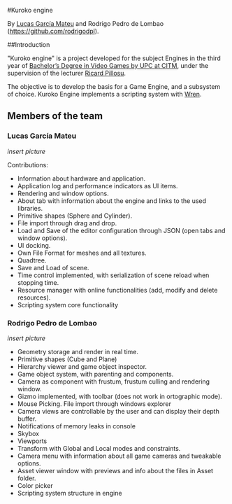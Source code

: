#Kuroko engine

By [Lucas García Mateu](https://github.com/Skyway666) and Rodrigo Pedro de Lombao (https://github.com/rodrigodpl).

##Introduction

"Kuroko engine" is a project developed for the subject Engines in the third year of [Bachelor’s Degree in
Video Games by UPC at CITM](https://www.citm.upc.edu/ing/estudis/graus-videojocs/), under the supervision of the lecturer [Ricard Pillosu](https://es.linkedin.com/in/ricardpillosu).

The objective is to develop the basis for a Game Engine, and a subsystem of choice. Kuroko Engine implements a scripting system with [Wren](http://wren.io/).

## Members of the team

### Lucas García Mateu

*insert picture*

Contributions:

- Information about hardware and application.
- Application log and performance indicators as UI items.
- Rendering and window options.
- About tab with information about the engine and links to the used libraries.
- Primitive shapes (Sphere and Cylinder).
- File import through drag and drop.
- Load and Save of the editor configuration through JSON (open tabs and window options).
- UI docking.
- Own File Format for meshes and all textures.
- Quadtree.
- Save and Load of scene.
- Time control implemented, with serialization of scene reload when stopping time.
- Resource manager with online functionalities (add, modify and delete resources).
- Scripting system core functionality

### Rodrigo Pedro de Lombao

*insert picture*

- Geometry storage and render in real time.
- Primitive shapes (Cube and Plane)
- Hierarchy viewer and game object inspector.
- Game object system, with parenting and components.
- Camera as component with frustum, frustum culling and rendering window.
- Gizmo implemented, with toolbar (does not work in ortographic mode).
- Mouse Picking.
 File import through windows explorer
- Camera views are controllable by the user and can display their depth buffer.
- Notifications of memory leaks in console
- Skybox
- Viewports
- Transform with Global and Local modes and constraints.
- Camera menu with information about all game cameras and tweakable options.
- Asset viewer window with previews and info about the files in Asset folder.
- Color picker
- Scripting system structure in engine



